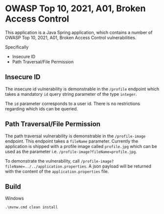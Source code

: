 # OWASP Top 10, 2021, A01, Broken Access Control

This application is a Java Spring application, which contains a number of
OWASP Top 10, 2021, A01, Broken Access Control vulnerabilities.

Specifically
* Insecure ID
* Path Traversal/File Permission

## Insecure ID
The insecure id vulnerability is demonstrable in the `/profile` endpoint
which takes a mandatory `id` query string parameter of the type `integer`.

The `id` parameter corresponds to a user id. There is no restrictions
regarding which ids can be queried.

## Path Traversal/File Permission
The path traversal vulnerability is demonstrable in the `/profile-image`
endpoint. This endpoint takes a `fileName` parameter. Currently the
application is shipped with a profile image called `profile.jpg` which
can be used as the parameter i.e. `/profile-image?fileName=profile.jpg`.

To demonstrate the vulnerability, call
`/profile-image?fileName=../../application.properties`. A json payload
will be returned with the content of the `application.properties` file.

## Build

Windows
```
.\mvnw.cmd clean install
```